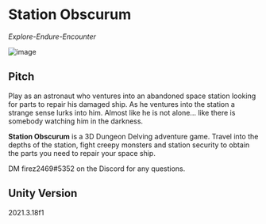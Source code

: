 # Station Obscurum
*Explore-Endure-Encounter*

![image](https://cdn.discordapp.com/attachments/1016194608948072468/1072336284158279700/firez2469_cylindrical_space_station_in_space_from_the_expanse_9097a69b-b33f-4cc3-bf96-f8ad0e3906bc.png)

## Pitch
Play as an astronaut who ventures into an abandoned space station looking for parts to repair his damaged ship. As he ventures into the station a strange sense lurks into him. Almost like he is not alone... like there is somebody watching him in the darkness.

**Station Obscurum** is a 3D Dungeon Delving adventure game. Travel into the depths of the station, fight creepy monsters and station security to obtain the parts you need to repair your space ship.

DM firez2469#5352 on the Discord for any questions.

## Unity Version
2021.3.18f1


